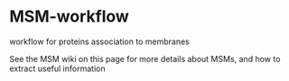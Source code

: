 # MSM-workflow
workflow for proteins association to membranes


See the MSM wiki on this page for more details about MSMs, and how to extract useful information


